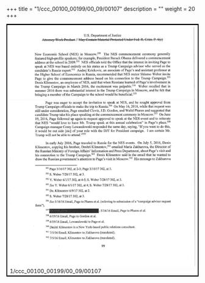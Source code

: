 +++
title = "1/ccc_00100_00199/00_09/00107"
description = ""
weight = 20
+++

<table style="border:2px solid black;max-width:800px;max-height:800px;" 
><tr><td>
<img class="center-fit-jpg"
src="/jpg_/jpg_mueller_report_searchable_107.jpg">
1/ccc_00100_00199/00_09/00107
</img></td></tr></table>
